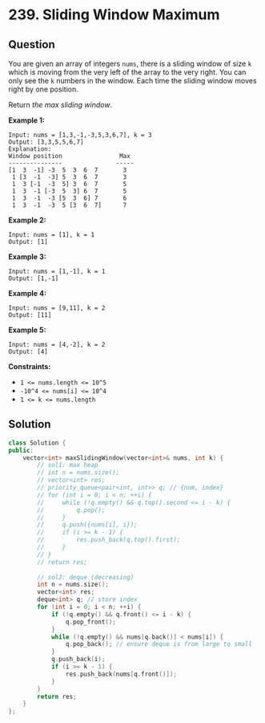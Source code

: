 # 239. Sliding Window Maximum

## Question

You are given an array of integers `nums`, there is a sliding window of size `k` which is moving from the very left of the array to the very right. You can only see the `k` numbers in the window. Each time the sliding window moves right by one position.

Return _the max sliding window_.

**Example 1:**

```text
Input: nums = [1,3,-1,-3,5,3,6,7], k = 3
Output: [3,3,5,5,6,7]
Explanation: 
Window position                Max
---------------               -----
[1  3  -1] -3  5  3  6  7       3
 1 [3  -1  -3] 5  3  6  7       3
 1  3 [-1  -3  5] 3  6  7       5
 1  3  -1 [-3  5  3] 6  7       5
 1  3  -1  -3 [5  3  6] 7       6
 1  3  -1  -3  5 [3  6  7]      7
```

**Example 2:**

```text
Input: nums = [1], k = 1
Output: [1]
```

**Example 3:**

```text
Input: nums = [1,-1], k = 1
Output: [1,-1]
```

**Example 4:**

```text
Input: nums = [9,11], k = 2
Output: [11]
```

**Example 5:**

```text
Input: nums = [4,-2], k = 2
Output: [4]
```

**Constraints:**

* `1 <= nums.length <= 10^5`
* `-10^4 <= nums[i] <= 10^4`
* `1 <= k <= nums.length`

## Solution

```cpp
class Solution {
public:
    vector<int> maxSlidingWindow(vector<int>& nums, int k) {
        // sol1: max heap
        // int n = nums.size();
        // vector<int> res;
        // priority_queue<pair<int, int>> q; // {num, index}
        // for (int i = 0; i < n; ++i) {
        //     while (!q.empty() && q.top().second <= i - k) {
        //         q.pop();
        //     }
        //     q.push({nums[i], i});
        //     if (i >= k - 1) {
        //         res.push_back(q.top().first);
        //     }
        // }
        // return res;
        
        // sol2: deque (decreasing)
        int n = nums.size();
        vector<int> res;
        deque<int> q; // store index
        for (int i = 0; i < n; ++i) {
            if (!q.empty() && q.front() <= i - k) {
                q.pop_front();
            }
            while (!q.empty() && nums[q.back()] < nums[i]) {
                q.pop_back(); // ensure deque is from large to small
            }
            q.push_back(i);
            if (i >= k - 1) {
                res.push_back(nums[q.front()]);
            }
        }
        return res;
    }
};
```

